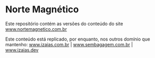 # Norte Magnético
Este repositório contém as versões do conteúdo do site www.nortemagnetico.com.br

Este conteúdo está replicado, por enquanto, nos outros domínio que mantenho: www.izaias.com.br | www.sembagagem.com.br | www.izaias.dev 
